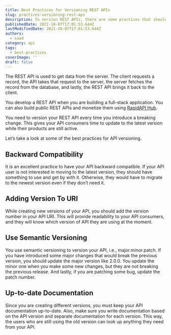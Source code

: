 ```yaml
---
title: Best Practices for Versioning REST APIs
slug: practices-versioning-rest-api
description: To version REST APIs, there are some practices that should be followed. Let's take a look at some of them.
publishedDate: 2021-10-07T17:01:53.644Z
lastModifiedDate: 2021-10-07T17:01:53.644Z
authors:
  - saad
category: api
tags:
  - best-practices
coverImage: ''
draft: false
---
```


<Lead>
The REST API is used to get data from the server. The client requests a record, the API takes that request to the server, the server fetches the record from the database, and lastly, the REST API brings it back to the client.
</Lead>

You develop a REST API when you are building a full-stack application. You can also build public REST APIs and monetize them using [RapidAPI Hub](https://RapidAPI.com/hub?utm_source=guides.RapidAPI.com&utm_medium=DevRel&utm_campaign=DevRel).

You need to version your REST API every time you introduce a breaking change. This gives your API consumers time to update to the latest version while their products are still active.

Let’s take a look at some of the best practices for API versioning.

## Backward Compatibility

It is an excellent practice to have your API backward compatible. If your API user is not interested in moving to the latest version, they should have something to use and get by with it. Otherwise, they would have to migrate to the newest version even if they don’t need it.

## Adding Version To URI

While creating new versions of your API, you should add the version number in your API URI. This will provide readability to your API consumers, and they will know which version of API they are using at the moment.

## Use Semantic Versioning

You use semantic versioning to version your API, i.e., major.minor.patch. If you have introduced some major changes that would break the previous version, you should update the major version like 2.0.0. You update the minor one when you make some new changes, but they are not breaking the previous release. And lastly, if you are patching some bug, update the patch number.

## Up-to-date Documentation

Since you are creating different versions, you must keep your API documentation up-to-date. Also, make sure you write documentation based on the API version and separate documentation for each version. This way, the users who are still using the old version can look up anything they need from your API.
